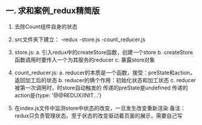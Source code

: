 ## 一. 求和案例_redux精简版
  1. 去除Count组件自身的状态
  2. src文件夹下建立：
      -redux
        -store.js
        -count_reducer.js

  3. store.js:
      a. 引入redux中的createStore函数，创建一个store
      b. createStore函数调用时要传入一个为其服务的reducer
      c. 暴露store对象

  4. count_reducer.js:
      a. reducer的本质是一个函数，接受：preState和action，返回加工后的状态
      b. reducer的俩个作用：初始化状态和加工状态
      c. reducer被第一次调用时，时store自动触发的
          传递的preState是undefined
          传递的action是{type: '@@REDUX/INIT...'}
  
  5. 在index.js文件中监测store中状态的改变，一旦发生改变重新渲染<App/>
      备注：redux只负责管理状态，至于状态的改变驱动着页面的展示，需要自己写
